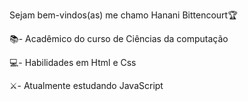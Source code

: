 Sejam bem-vindos(as) me chamo Hanani Bittencourt🏆

📚- Acadêmico do curso de Ciências da computação 

💻- Habilidades em Html e Css

⚔- Atualmente estudando JavaScript


